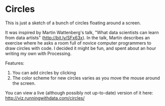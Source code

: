 Circles
=======

This is just a sketch of a bunch of circles floating around a screen.

It was inspired by Martin Wattenberg's talk, "What data scientists can learn from data artists" (http://bit.ly/SFx63x). In the talk, Martin describes an exercise where he asks a room full of novice computer programmers to draw circles with code. I decided it might be fun, and spent about an hour writing my own with Processing.

Features:

 1. You can add circles by clicking
 2. The color scheme for new circles varies as you move the mouse around the screen.

You can view a live (although possibly not up-to-date) version of it here:
http://viz.runningwithdata.com/circles/
